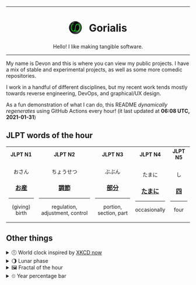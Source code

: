 ***

<h1 align="center">
<sub>
    <img src="readme/resources/avatar.png" height="36">
</sub>
&nbsp;
Gorialis
</h1>
<p align="center">
Hello! I like making tangible software.
</p>

***

My name is Devon and this is where you can view my public projects. I have a mix of stable and experimental projects, as well as some more comedic repositories.

I work in a handful of different disciplines, but my recent work tends mostly towards reverse engineering, DevOps, and graphical/UX design.

As a fun demonstration of what I can do, this README *dynamically regenerates* using GitHub Actions every hour! (it last updated at **06:08 UTC, 2021-01-31**)

<h2>JLPT words of the hour</h2>
<table>
    <tr>
        <th>JLPT N1</th>
        <th>JLPT N2</th>
        <th>JLPT N3</th>
        <th>JLPT N4</th>
        <th>JLPT N5</th>
    </tr>
    <tr>
        <td>
            <p align="center">おさん</p>
            <h3 align="center"><b><a href="https://jisho.org/search/%E3%81%8A%E7%94%A3">お産</a></b></h3>
            <hr>
            <p align="center">(giving) birth</p>
        </td>
        <td>
            <p align="center">ちょうせつ</p>
            <h3 align="center"><b><a href="https://jisho.org/search/%E8%AA%BF%E7%AF%80">調節</a></b></h3>
            <hr>
            <p align="center">regulation,<wbr> adjustment,<wbr> control</p>
        </td>
        <td>
            <p align="center">ぶぶん</p>
            <h3 align="center"><b><a href="https://jisho.org/search/%E9%83%A8%E5%88%86">部分</a></b></h3>
            <hr>
            <p align="center">portion,<wbr> section,<wbr> part</p>
        </td>
        <td>
            <p align="center">たまに</p>
            <h3 align="center"><b><a href="https://jisho.org/search/%E3%81%9F%E3%81%BE%E3%81%AB">たまに</a></b></h3>
            <hr>
            <p align="center">occasionally</p>
        </td>
        <td>
            <p align="center">し</p>
            <h3 align="center"><b><a href="https://jisho.org/search/%E5%9B%9B">四</a></b></h3>
            <hr>
            <p align="center">four</p>
        </td>
    </tr>
</table>

<h2>Other things</h2>
<details>
<summary>🕕  World clock inspired by <a href="https://xkcd.com/now">XKCD now</a></summary>

> <img src="generated/now.png" width="512">

</details>
<details>
<summary>🌖 Lunar phase</summary>

The moon is approximately 63.15% through its phase (Waning Gibbous).

</details>
<details>
<summary>&#x1f5bc; Fractal of the hour</summary>

> <img src="generated/fractal.png" width="512">

</details>
<details>
<summary>&#x23f2; Year percentage bar</summary>
<pre><code>2021 [█▁▁▁▁▁▁▁▁▁▁▁▁▁▁▁▁▁▁▁] 8.29%</code></pre>
</details>
